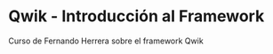 
# Qwik - Introducción al Framework

<p>
    Curso de Fernando Herrera sobre el framework Qwik 
</p>